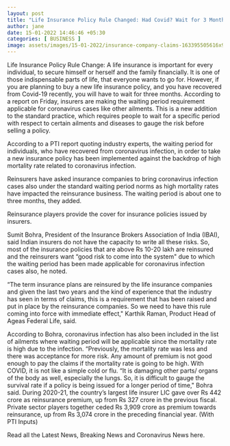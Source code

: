 ```yaml
---
layout: post
title: "Life Insurance Policy Rule Changed: Had Covid? Wait for 3 Months to Buy a Policy Now"
author: jane 
date: 15-01-2022 14:46:46 +05:30 
categories: [ BUSINESS ] 
image: assets/images/15-01-2022/insurance-company-claims-163395505616x9.jpg
---
```

Life Insurance Policy Rule Change: A life insurance is important for every individual, to secure himself or herself and the family financially. It is one of those indispensable parts of life, that everyone wants to go for. However, if you are planning to buy a new life insurance policy, and you have recovered from Covid-19 recently, you will have to wait for three months. According to a report on Friday, insurers are making the waiting period requirement applicable for coronavirus cases like other ailments. This is a new addition to the standard practice, which requires people to wait for a specific period with respect to certain ailments and diseases to gauge the risk before selling a policy.

According to a PTI report quoting industry experts, the waiting period for individuals, who have recovered from coronavirus infection, in order to take a new insurance policy has been implemented against the backdrop of high mortality rate related to coronavirus infection.

Reinsurers have asked insurance companies to bring coronavirus infection cases also under the standard waiting period norms as high mortality rates have impacted the reinsurance business. The waiting period is about one to three months, they added.

Reinsurance players provide the cover for insurance policies issued by insurers.

Sumit Bohra, President of the Insurance Brokers Association of India (IBAI), said Indian insurers do not have the capacity to write all these risks. So, most of the insurance policies that are above Rs 10-20 lakh are reinsured and the reinsurers want “good risk to come into the system" due to which the waiting period has been made applicable for coronavirus infection cases also, he noted.

“The term insurance plans are reinsured by the life insurance companies and given the last two years and the kind of experience that the industry has seen in terms of claims, this is a requirement that has been raised and put in place by the reinsurance companies. So we need to have this rule coming into force with immediate effect," Karthik Raman, Product Head of Ageas Federal Life, said.

According to Bohra, coronavirus infection has also been included in the list of ailments where waiting period will be applicable since the mortality rate is high due to the infection. “Previously, the mortality rate was less and there was acceptance for more risk. Any amount of premium is not good enough to pay the claims if the mortality rate is going to be high. With COVID, it is not like a simple cold or flu. “It is damaging other parts/ organs of the body as well, especially the lungs. So, it is difficult to gauge the survival rate if a policy is being issued for a longer period of time," Bohra said. During 2020-21, the country’s largest life insurer LIC gave over Rs 442 crore as reinsurance premium, up from Rs 327 crore in the previous fiscal. Private sector players together ceded Rs 3,909 crore as premium towards reinsurance, up from Rs 3,074 crore in the preceding financial year. (With PTI Inputs)

Read all the Latest News, Breaking News and Coronavirus News here.